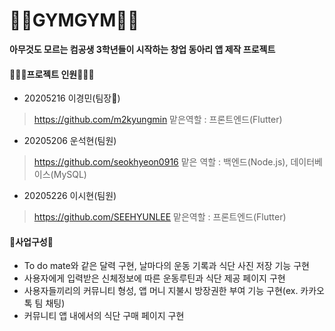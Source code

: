# 🏃‍♂️GYMGYM🏃‍♂️
__아무것도 모르는 컴공생 3학년들이 시작하는 창업 동아리 앱 제작 프로젝트__<br>

#### 🧑‍🤝‍🧑프로젝트 인원🧑‍🤝‍🧑
* 20205216 이경민(팀장👑)
> https://github.com/m2kyungmin
> 맡은역할 : 프론트엔드(Flutter)
* 20205206 운석현(팀원)
> https://github.com/seokhyeon0916
> 맡은 역할 : 백엔드(Node.js), 데이터베이스(MySQL)
* 20205226 이시현(팀원)
> https://github.com/SEEHYUNLEE
> 맡은역할 : 프론트엔드(Flutter)

#### 📓사업구성📓
* To do mate와 같은 달력 구현, 날마다의 운동 기록과 식단 사진 저장 기능 구현</br>
* 사용자에게 입력받은 신체정보에 따른 운동루틴과 식단 제공 페이지 구현</br>
* 사용자들끼리의 커뮤니티 형성, 앱 머니 지불시 방장권한 부여 기능 구현(ex. 카카오톡 팀 채팅)</br>
* 커뮤니티 앱 내에서의 식단 구매 페이지 구현</br>
